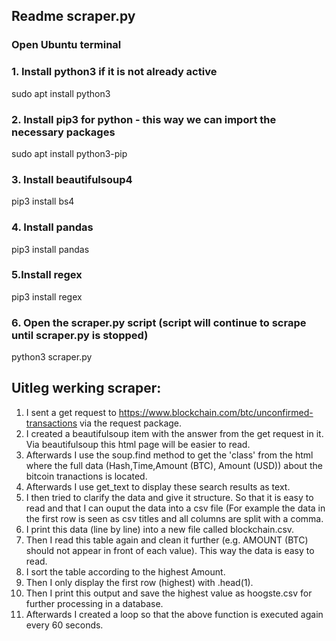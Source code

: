 ## Readme scraper.py

### Open Ubuntu terminal

### 1. Install python3 if it is not already active
   sudo apt install python3

### 2. Install pip3 for python - this way we can import the necessary packages
   sudo apt install python3-pip

### 3. Install beautifulsoup4
   pip3 install bs4

### 4. Install pandas
   pip3 install pandas

### 5.Install regex
   pip3 install regex 

### 6. Open the scraper.py script (script will continue to scrape until scraper.py is stopped)
   python3 scraper.py





## Uitleg werking scraper:
1. I sent a get request to https://www.blockchain.com/btc/unconfirmed-transactions via the request package.
2. I created a beautifulsoup item with the answer from the get request in it. Via beautifulsoup this html page will be easier to read.
3. Afterwards I use the soup.find method to get the 'class' from the html where the full data (Hash,Time,Amount (BTC), Amount (USD)) about the bitcoin tranactions is located.
4. Afterwards I use get_text to display these search results as text. 
5. I then tried to clarify the data and give it structure. So that it is easy to read and that I can ouput the data into a csv file (For example the data in the first row is seen as csv titles and all columns are split with a comma.
6. I print this data (line by line) into a new file called blockchain.csv.
7. Then I read this table again and clean it further (e.g. AMOUNT (BTC) should not appear in front of each value). This way the data is easy to read.
8. I sort the table according to the highest Amount. 
9. Then I only display the first row (highest) with .head(1).
10. Then I print this output and save the highest value as hoogste.csv for further processing in a database.
12. Afterwards I created a loop so that the above function is executed again every 60 seconds.
